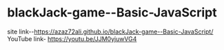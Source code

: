 # blackJack-game--Basic-JavaScript
site link--https://azaz72ali.github.io/blackJack-game--Basic-JavaScript/
YouTube link- https://youtu.be/JJM0yjuwVG4
